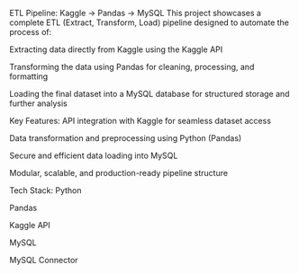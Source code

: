 ETL Pipeline: Kaggle → Pandas → MySQL
This project showcases a complete ETL (Extract, Transform, Load) pipeline designed to automate the process of:

Extracting data directly from Kaggle using the Kaggle API

Transforming the data using Pandas for cleaning, processing, and formatting

Loading the final dataset into a MySQL database for structured storage and further analysis

 Key Features:
API integration with Kaggle for seamless dataset access

Data transformation and preprocessing using Python (Pandas)

Secure and efficient data loading into MySQL

Modular, scalable, and production-ready pipeline structure

Tech Stack:
Python

Pandas

Kaggle API

MySQL

MySQL Connector

